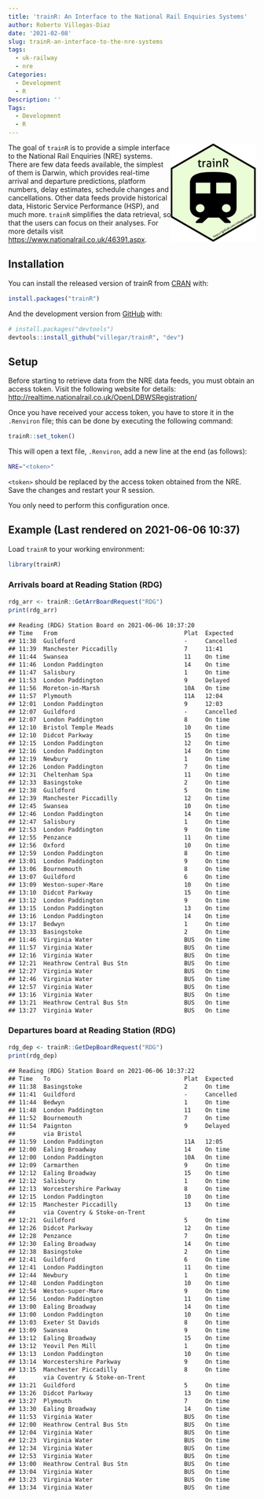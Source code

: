 ```yaml
---
title: 'trainR: An Interface to the National Rail Enquiries Systems'
author: Roberto Villegas-Diaz
date: '2021-02-08'
slug: trainR-an-interface-to-the-nre-systems
tags:
  - uk-railway
  - nre
Categories:
  - Development
  - R
Description: ''
Tags:
  - Development
  - R
---
```


<img src="https://raw.githubusercontent.com/villegar/trainR/main/inst/images/logo.png" alt="logo" align="right" height=200px/>

The goal of `trainR` is to provide a simple interface to the 
National Rail Enquiries (NRE) systems. There are few data feeds 
available, the simplest of them is Darwin, which provides real-time 
arrival and departure predictions, platform numbers, delay estimates, 
schedule changes and cancellations. Other data feeds provide historical 
data, Historic Service Performance (HSP), and much more. `trainR` 
simplifies the data retrieval, so that the users can focus on their 
analyses. For more details visit 
https://www.nationalrail.co.uk/46391.aspx.

## Installation

You can install the released version of trainR from [CRAN](https://CRAN.R-project.org) with:

``` r
install.packages("trainR")
```

And the development version from [GitHub](https://github.com/) with:

``` r
# install.packages("devtools")
devtools::install_github("villegar/trainR", "dev")
```

## Setup
Before starting to retrieve data from the NRE data feeds, you must obtain an access token. 
Visit the following website for details: http://realtime.nationalrail.co.uk/OpenLDBWSRegistration/

Once you have received your access token, you have to store it in the `.Renviron` file; this can be 
done by executing the following command:


```r
trainR::set_token()
```

This will open a text file, `.Renviron`, add a new line at the end (as follows):

```bash
NRE="<token>"
```

`<token>` should be replaced by the access token obtained from the NRE. Save the changes and restart 
your R session.

You only need to perform this configuration once.

## Example (Last rendered on 2021-06-06 10:37)

Load `trainR` to your working environment:

```r
library(trainR)
```

### Arrivals board at Reading Station (RDG)


```r
rdg_arr <- trainR::GetArrBoardRequest("RDG")
print(rdg_arr)
```

```
## Reading (RDG) Station Board on 2021-06-06 10:37:20
## Time   From                                    Plat  Expected
## 11:38  Guildford                               -     Cancelled
## 11:39  Manchester Piccadilly                   7     11:41
## 11:44  Swansea                                 11    On time
## 11:46  London Paddington                       14    On time
## 11:47  Salisbury                               1     On time
## 11:53  London Paddington                       9     Delayed
## 11:56  Moreton-in-Marsh                        10A   On time
## 11:57  Plymouth                                11A   12:04
## 12:01  London Paddington                       9     12:03
## 12:07  Guildford                               -     Cancelled
## 12:07  London Paddington                       8     On time
## 12:10  Bristol Temple Meads                    10    On time
## 12:10  Didcot Parkway                          15    On time
## 12:15  London Paddington                       12    On time
## 12:16  London Paddington                       14    On time
## 12:19  Newbury                                 1     On time
## 12:26  London Paddington                       7     On time
## 12:31  Cheltenham Spa                          11    On time
## 12:33  Basingstoke                             2     On time
## 12:38  Guildford                               5     On time
## 12:39  Manchester Piccadilly                   12    On time
## 12:45  Swansea                                 10    On time
## 12:46  London Paddington                       14    On time
## 12:47  Salisbury                               1     On time
## 12:53  London Paddington                       9     On time
## 12:55  Penzance                                11    On time
## 12:56  Oxford                                  10    On time
## 12:59  London Paddington                       8     On time
## 13:01  London Paddington                       9     On time
## 13:06  Bournemouth                             8     On time
## 13:07  Guildford                               6     On time
## 13:09  Weston-super-Mare                       10    On time
## 13:10  Didcot Parkway                          15    On time
## 13:12  London Paddington                       9     On time
## 13:15  London Paddington                       13    On time
## 13:16  London Paddington                       14    On time
## 13:17  Bedwyn                                  1     On time
## 13:33  Basingstoke                             2     On time
## 11:46  Virginia Water                          BUS   On time
## 11:57  Virginia Water                          BUS   On time
## 12:16  Virginia Water                          BUS   On time
## 12:21  Heathrow Central Bus Stn                BUS   On time
## 12:27  Virginia Water                          BUS   On time
## 12:46  Virginia Water                          BUS   On time
## 12:57  Virginia Water                          BUS   On time
## 13:16  Virginia Water                          BUS   On time
## 13:21  Heathrow Central Bus Stn                BUS   On time
## 13:27  Virginia Water                          BUS   On time
```

### Departures board at Reading Station (RDG)


```r
rdg_dep <- trainR::GetDepBoardRequest("RDG")
print(rdg_dep)
```

```
## Reading (RDG) Station Board on 2021-06-06 10:37:22
## Time   To                                      Plat  Expected
## 11:38  Basingstoke                             2     On time
## 11:41  Guildford                               -     Cancelled
## 11:44  Bedwyn                                  1     On time
## 11:48  London Paddington                       11    On time
## 11:52  Bournemouth                             7     On time
## 11:54  Paignton                                9     Delayed
##        via Bristol                             
## 11:59  London Paddington                       11A   12:05
## 12:00  Ealing Broadway                         14    On time
## 12:00  London Paddington                       10A   On time
## 12:09  Carmarthen                              9     On time
## 12:12  Ealing Broadway                         15    On time
## 12:12  Salisbury                               1     On time
## 12:13  Worcestershire Parkway                  8     On time
## 12:15  London Paddington                       10    On time
## 12:15  Manchester Piccadilly                   13    On time
##        via Coventry & Stoke-on-Trent           
## 12:21  Guildford                               5     On time
## 12:26  Didcot Parkway                          12    On time
## 12:28  Penzance                                7     On time
## 12:30  Ealing Broadway                         14    On time
## 12:38  Basingstoke                             2     On time
## 12:41  Guildford                               6     On time
## 12:41  London Paddington                       11    On time
## 12:44  Newbury                                 1     On time
## 12:48  London Paddington                       10    On time
## 12:54  Weston-super-Mare                       9     On time
## 12:56  London Paddington                       11    On time
## 13:00  Ealing Broadway                         14    On time
## 13:00  London Paddington                       10    On time
## 13:03  Exeter St Davids                        8     On time
## 13:09  Swansea                                 9     On time
## 13:12  Ealing Broadway                         15    On time
## 13:12  Yeovil Pen Mill                         1     On time
## 13:13  London Paddington                       10    On time
## 13:14  Worcestershire Parkway                  9     On time
## 13:15  Manchester Piccadilly                   8     On time
##        via Coventry & Stoke-on-Trent           
## 13:21  Guildford                               5     On time
## 13:26  Didcot Parkway                          13    On time
## 13:27  Plymouth                                7     On time
## 13:30  Ealing Broadway                         14    On time
## 11:53  Virginia Water                          BUS   On time
## 12:00  Heathrow Central Bus Stn                BUS   On time
## 12:04  Virginia Water                          BUS   On time
## 12:23  Virginia Water                          BUS   On time
## 12:34  Virginia Water                          BUS   On time
## 12:53  Virginia Water                          BUS   On time
## 13:00  Heathrow Central Bus Stn                BUS   On time
## 13:04  Virginia Water                          BUS   On time
## 13:23  Virginia Water                          BUS   On time
## 13:34  Virginia Water                          BUS   On time
```
